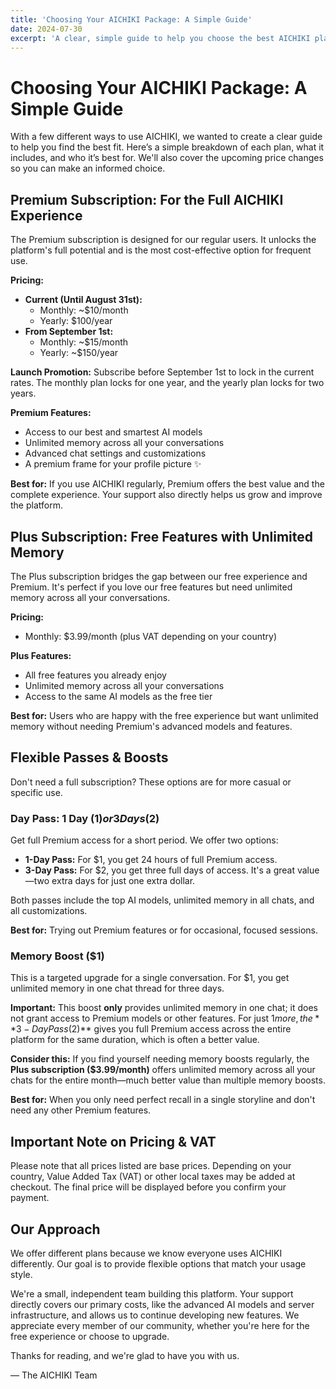 ```yaml
---
title: 'Choosing Your AICHIKI Package: A Simple Guide'
date: 2024-07-30
excerpt: 'A clear, simple guide to help you choose the best AICHIKI plan for your needs. Learn about our Day Passes, Memory Boost, and subscription tiers.'
---
```


# Choosing Your AICHIKI Package: A Simple Guide

With a few different ways to use AICHIKI, we wanted to create a clear guide to help you find the best fit. Here’s a simple breakdown of each plan, what it includes, and who it’s best for. We'll also cover the upcoming price changes so you can make an informed choice.
## Premium Subscription: For the Full AICHIKI Experience

The Premium subscription is designed for our regular users. It unlocks the platform's full potential and is the most cost-effective option for frequent use.

**Pricing:**

*   **Current (Until August 31st):**
    *   Monthly: ~$10/month
    *   Yearly: $100/year
*   **From September 1st:**
    *   Monthly: ~$15/month
    *   Yearly: ~$150/year

**Launch Promotion:** Subscribe before September 1st to lock in the current rates. The monthly plan locks for one year, and the yearly plan locks for two years.

**Premium Features:**

*   Access to our best and smartest AI models
*   Unlimited memory across all your conversations
*   Advanced chat settings and customizations
*   A premium frame for your profile picture ✨

**Best for:** If you use AICHIKI regularly, Premium offers the best value and the complete experience. Your support also directly helps us grow and improve the platform.

## Plus Subscription: Free Features with Unlimited Memory

The Plus subscription bridges the gap between our free experience and Premium. It's perfect if you love our free features but need unlimited memory across all your conversations.

**Pricing:**

*   Monthly: $3.99/month (plus VAT depending on your country)

**Plus Features:**

*   All free features you already enjoy
*   Unlimited memory across all your conversations
*   Access to the same AI models as the free tier

**Best for:** Users who are happy with the free experience but want unlimited memory without needing Premium's advanced models and features.

## Flexible Passes & Boosts

Don't need a full subscription? These options are for more casual or specific use.
### Day Pass: 1 Day ($1) or 3 Days ($2)

Get full Premium access for a short period. We offer two options:

*   **1-Day Pass:** For $1, you get 24 hours of full Premium access.
*   **3-Day Pass:** For $2, you get three full days of access. It's a great value—two extra days for just one extra dollar.

Both passes include the top AI models, unlimited memory in all chats, and all customizations.

**Best for:** Trying out Premium features or for occasional, focused sessions.
### Memory Boost ($1)

This is a targeted upgrade for a single conversation. For $1, you get unlimited memory in one chat thread for three days.

**Important:** This boost **only** provides unlimited memory in one chat; it does not grant access to Premium models or other features. For just $1 more, the **3-Day Pass ($2)** gives you full Premium access across the entire platform for the same duration, which is often a better value.

**Consider this:** If you find yourself needing memory boosts regularly, the **Plus subscription ($3.99/month)** offers unlimited memory across all your chats for the entire month—much better value than multiple memory boosts.

**Best for:** When you only need perfect recall in a single storyline and don't need any other Premium features.
## Important Note on Pricing & VAT

Please note that all prices listed are base prices. Depending on your country, Value Added Tax (VAT) or other local taxes may be added at checkout. The final price will be displayed before you confirm your payment.
## Our Approach

We offer different plans because we know everyone uses AICHIKI differently. Our goal is to provide flexible options that match your usage style.

We're a small, independent team building this platform. Your support directly covers our primary costs, like the advanced AI models and server infrastructure, and allows us to continue developing new features. We appreciate every member of our community, whether you're here for the free experience or choose to upgrade.

Thanks for reading, and we're glad to have you with us.

— The AICHIKI Team